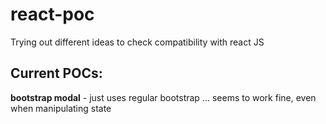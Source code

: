 # react-poc
Trying out different ideas to check compatibility with react JS

## Current POCs:
**bootstrap modal** - just uses regular bootstrap ... seems to work fine, even when manipulating state

